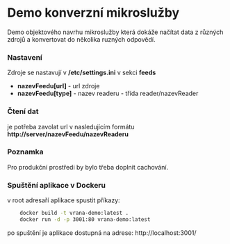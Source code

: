 # Demo konverzní mikroslužby

Demo objektového navrhu mikroslužby která dokáže načítat data z různých zdrojů
a konvertovat do několika ruzných odpovědí.

### Nastavení
Zdroje se nastavují v __/etc/settings.ini__ v sekci __feeds__
- **nazevFeedu[url]** - url zdroje
- **nazevFeedu[type]** - nazev readeru - třída reader/nazevReader

### Čtení dat
je potřeba zavolat url v nasledujícím formátu
**http://server/nazevFeedu/nazevReaderu**

### Poznamka
Pro produkční prostředi by bylo třeba doplnit cachování.


### Spuštění aplikace v Dockeru
v root adresaří aplikace spustit příkazy:

```bash 
    docker build -t vrana-demo:latest .
    docker run -d -p 3001:80 vrana-demo:latest
```

 po spuštění je aplikace dostupná na adrese:
    http://localhost:3001/